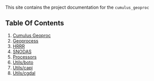 This site contains the project documentation for the
`cumulus_geoproc`

## Table Of Contents


1. [Cumulus Geoproc](cumulus_geoproc.md)
1. [Geoprocess](geoprocess/geoprocess.md)
1. [HRRR](geoprocess/hrrr.md)
1. [SNODAS](geoprocess/snodas.md)
1. [Processors](processors/processors.md)
1. [Utils/boto](utils/boto.md)
1. [Utils/capi](utils/capi.md)
1. [Utils/cgdal](utils/cgdal.md)



<!-- ## Project Overview

::: cumulus_geoproc -->

